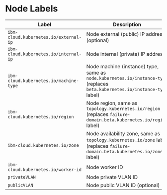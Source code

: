 # Node Labels

| Label | Description |
| --- | --- |
| `ibm-cloud.kubernetes.io/external-ip` | Node external (public) IP address (optional) |
| `ibm-cloud.kubernetes.io/internal-ip` | Node internal (private) IP address |
| `ibm-cloud.kubernetes.io/machine-type` | Node machine (instance) type, same as `node.kubernetes.io/instance-type` (replaces `beta.kubernetes.io/instance-type` label) |
| `ibm-cloud.kubernetes.io/region` | Node region, same as `topology.kubernetes.io/region` (replaces `failure-domain.beta.kubernetes.io/region` label) |
| `ibm-cloud.kubernetes.io/zone` | Node availability zone, same as `topology.kubernetes.io/zone` label (replaces `failure-domain.beta.kubernetes.io/zone` label) |
| `ibm-cloud.kubernetes.io/worker-id` | Node worker ID |
| `privateVLAN` | Node private VLAN ID |
| `publicVLAN` | Node public VLAN ID (optional) |
